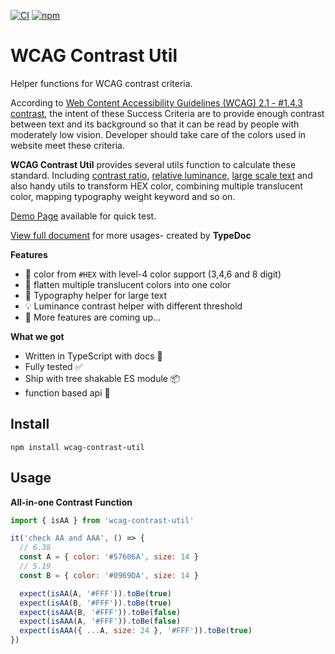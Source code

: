 [![CI](https://github.com/hikariNTU/WCAG-contrast/actions/workflows/main.yml/badge.svg)](https://github.com/hikariNTU/WCAG-contrast/actions/workflows/main.yml)
[![npm](https://img.shields.io/npm/v/wcag-contrast-util)](https://www.npmjs.com/package/wcag-contrast-util)

# WCAG Contrast Util
Helper functions for WCAG contrast criteria.

According to [Web Content Accessibility Guidelines (WCAG) 2.1 - #1.4.3 contrast](https://www.w3.org/TR/WCAG21/#contrast-minimum),
the intent of these Success Criteria are to provide enough contrast between text and its background so that it can be read by people with moderately low vision. Developer should take care of the colors used in website meet these criteria.

**WCAG Contrast Util** provides several utils function to calculate these standard.
Including [contrast ratio](https://www.w3.org/WAI/WCAG21/Understanding/contrast-minimum.html#dfn-contrast-ratio),
[relative luminance](https://www.w3.org/WAI/WCAG21/Understanding/contrast-minimum.html#dfn-relative-luminance),
[large scale text](https://www.w3.org/WAI/WCAG21/Understanding/contrast-minimum#dfn-large-scale)
and also handy utils to transform HEX color, combining multiple translucent color, mapping typography weight keyword and so on.

[Demo Page](https://hikarintu.github.io/WCAG-contrast/) available for quick test.

[View full document](https://hikarintu.github.io/WCAG-contrast/docs/) for more usages- created by **TypeDoc**

**Features**

- 🌈 color from `#HEX` with level-4 color support (3,4,6 and 8 digit)
- 🎨 flatten multiple translucent colors into one color
- 📏 Typography helper for large text
- 💡 Luminance contrast helper with different threshold
- 📅 More features are coming up...

**What we got**

- Written in TypeScript with docs 📃
- Fully tested ✅
- Ship with tree shakable ES module 📦
- function based api 🤝

## Install
```
npm install wcag-contrast-util
```

## Usage

**All-in-one Contrast Function**
```js
import { isAA } from 'wcag-contrast-util'

it('check AA and AAA', () => {
  // 6.38
  const A = { color: '#57606A', size: 14 }
  // 5.19
  const B = { color: '#0969DA', size: 14 }

  expect(isAA(A, '#FFF')).toBe(true)
  expect(isAA(B, '#FFF')).toBe(true)
  expect(isAAA(B, '#FFF')).toBe(false)
  expect(isAAA(A, '#FFF')).toBe(false)
  expect(isAAA({ ...A, size: 24 }, '#FFF')).toBe(true)
})
```
